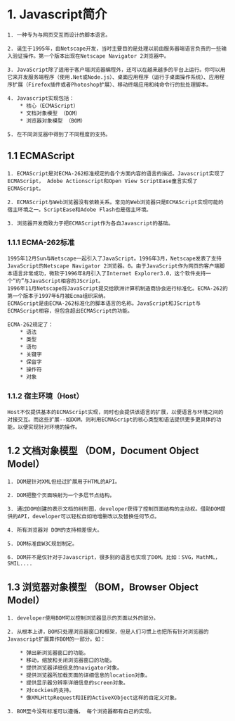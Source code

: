 # 1. Javascript简介

	1. 一种专为与网页交互而设计的脚本语言。

	2. 诞生于1995年，由Netscape开发，当时主要目的是处理以前由服务器端语言负责的一些输入验证操作。第一个版本出现在Netscape Navigator 2浏览器中。

	3. JavaScript除了适用于客户端浏览器编程外，还可以在越来越多的平台上运行。你可以用它来开发服务端程序（使用.Net或Node.js）、桌面应用程序（运行于桌面操作系统）、应用程序扩展（Firefox插件或者Photoshop扩展）、移动终端应用和纯命令行的批处理脚本。

	4. Javascript实现包括：
		* 核心（ECMAScript）
		* 文档对象模型 （DOM）
		* 浏览器对象模型 （BOM）

	5. 在不同浏览器中得到了不同程度的支持。

## 1.1 ECMAScript

	1. ECMAScript是对ECMA-262标准规定的各个方面内容的语言的描述。Javascript实现了ECMAScript， Adobe Actionscript和Open View ScriptEase童言实现了ECMAScript。

	2. ECMAScript与Web浏览器没有依赖关系。常见的Web浏览器只是ECMAScript实现可能的宿主环境之一。ScriptEase和Adobe Flash也是宿主环境。

	3. 浏览器开发商致力于把ECMAScript作为各自Javascript的基础。

### 1.1.1 ECMA-262标准

	1995年12月Sun与Netscape一起引入了JavaScript。1996年3月，Netscape发表了支持JavaScript的Netscape Navigator 2浏览器。0。由于JavaScript作为网页的客户端脚本语言非常成功，微软于1996年8月引入了Internet Explorer3.0，这个软件支持一个“约”与JavaScript相容的JScript。
	1996年11月Netscape将JavaScript提交给欧洲计算机制造商协会进行标准化。ECMA-262的第一个版本于1997年6月被Ecma组织采纳。
	ECMAScript是由ECMA-262标准化的脚本语言的名称。JavaScript和JScript与ECMAScript相容，但包含超出ECMAScript的功能。

	ECMA-262规定了：
		* 语法
		* 类型
		* 语句
		* 关键字
		* 保留字
		* 操作符
		* 对象

### 1.1.2 宿主环境（Host）

	Host不仅提供基本的ECMAScript实现，同时也会提供该语言的扩展，以便语言与环境之间的对接交互。而这些扩展--如DOM，则利用ECMAScript的核心类型和语法提供更多更具体的功能，以便实现针对环境的操作。

## 1.2 文档对象模型 （DOM，Document Object Model）

	1. DOM是针对XML但经过扩展用于HTML的API。

	2. DOM把整个页面映射为一个多层节点结构。

	3. 通过DOM创建的表示文档的树形图，developer获得了控制页面结构的主动权。借助DOM提供的API，developer可以轻松自如地增删改以及替换任何节点。

	4. 所有浏览器对 DOM的支持相差很大。

	5. DOM标准由W3C规划制定。

	6. DOM并不是仅针对于Javascript，很多别的语言也实现了DOM。比如：SVG，MathML， SMIL....

## 1.3 浏览器对象模型 （BOM，Browser Object Model）

	1. developer使用BOM可以控制浏览器显示的页面以外的部分。

	2. 从根本上讲，BOM只处理浏览器窗口和框架，但是人们习惯上也把所有针对浏览器的Javascript扩展算作BOM的一部分。如：
		
		* 弹出新浏览器窗口的功能。
		* 移动，缩放和关闭浏览器窗口的功能。
		* 提供浏览器详细信息的navigator对象。 
		* 提供浏览器所加载页面的详细信息的location对象。
		* 提供显示器分辨率详细信息的screen对象。
		* 对cockies的支持。
		* 像XMLHttpRequest和IE的ActiveXObject这样的自定义对象。

	3. BOM至今没有标准可以遵循， 每个浏览器都有自己的实现。


